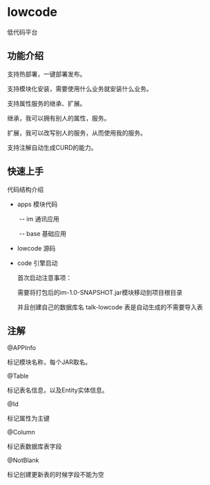 # lowcode

低代码平台

## 功能介绍

支持热部署，一键部署发布。

支持模块化安装，需要使用什么业务就安装什么业务。

支持属性服务的继承、扩展。

继承，我可以拥有别人的属性，服务。

扩展，我可以改写别人的服务，从而使用我的服务。

支持注解自动生成CURD的能力。

## 快速上手

代码结构介绍

- apps 模块代码

  ​		-- im 通讯应用

  ​		-- base 基础应用

- lowcode 源码

- code 引擎启动

  首次启动注意事项：

  需要将打包后的im-1.0-SNAPSHOT.jar模块移动到项目根目录

  并且创建自己的数据库名 talk-lowcode 表是自动生成的不需要导入表

## 注解

@APPInfo

标记模块名称，每个JAR取名。

@Table

标记表名信息，以及Entity实体信息。

@Id

标记属性为主键

@Column

标记表数据库表字段

@NotBlank

标记创建更新表的时候字段不能为空





